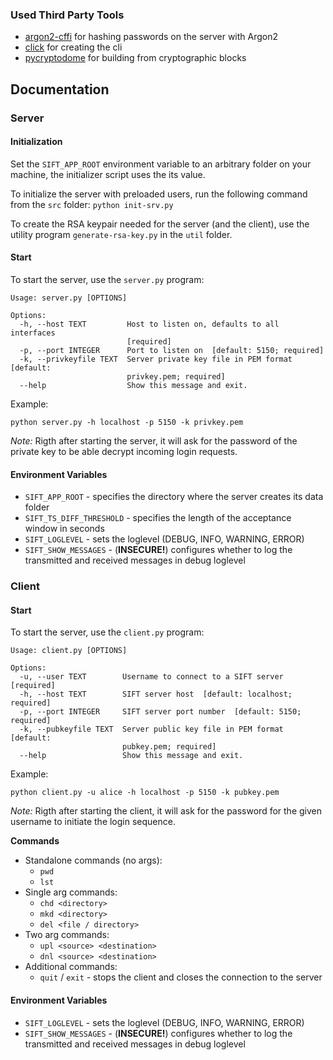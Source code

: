 ### Used Third Party Tools
- [argon2-cffi](https://pypi.org/project/click/) for hashing passwords on the server with Argon2
- [click](https://click.palletsprojects.com/en/8.1.x/) for creating the cli
- [pycryptodome](https://pypi.org/project/pycryptodome/) for building from cryptographic blocks

## Documentation

### Server

#### Initialization

Set the `SIFT_APP_ROOT` environment variable to an arbitrary folder on your machine, the initializer script uses the its value.

To initialize the server with preloaded users, run the following command from the `src` folder: `python init-srv.py`

To create the RSA keypair needed for the server (and the client), use the utility program `generate-rsa-key.py` in the `util` folder.

#### Start
To start the server, use the `server.py` program:

```
Usage: server.py [OPTIONS]

Options:
  -h, --host TEXT         Host to listen on, defaults to all interfaces
                          [required]
  -p, --port INTEGER      Port to listen on  [default: 5150; required]
  -k, --privkeyfile TEXT  Server private key file in PEM format  [default:
                          privkey.pem; required]
  --help                  Show this message and exit.

```

Example:

`python server.py -h localhost -p 5150 -k privkey.pem`

*Note:* Rigth after starting the server, it will ask for the password of the private key to be able decrypt incoming login requests.

#### Environment Variables

- `SIFT_APP_ROOT` - specifies the directory where the server creates its data folder
- `SIFT_TS_DIFF_THRESHOLD` - specifies the length of the acceptance window in seconds
- `SIFT_LOGLEVEL` - sets the loglevel (DEBUG, INFO, WARNING, ERROR)
- `SIFT_SHOW_MESSAGES` - (**INSECURE!**) configures whether to log the transmitted and received messages in debug loglevel

### Client

#### Start

To start the server, use the `client.py` program:

```
Usage: client.py [OPTIONS]

Options:
  -u, --user TEXT        Username to connect to a SIFT server  [required]
  -h, --host TEXT        SIFT server host  [default: localhost; required]
  -p, --port INTEGER     SIFT server port number  [default: 5150; required]
  -k, --pubkeyfile TEXT  Server public key file in PEM format  [default:
                         pubkey.pem; required]
  --help                 Show this message and exit.
```

Example:

`python client.py -u alice -h localhost -p 5150 -k pubkey.pem`

*Note:* Rigth after starting the client, it will ask for the password for the given username to initiate the login sequence.

**Commands**

- Standalone commands (no args):
  - `pwd`
  - `lst`
- Single arg commands:
  - `chd <directory>`
  - `mkd <directory>`
  - `del <file / directory>`
- Two arg commands:
  - `upl <source> <destination>`
  - `dnl <source> <destination>`
- Additional commands:
  - `quit` / `exit` - stops the client and closes the connection to the server

#### Environment Variables

- `SIFT_LOGLEVEL` - sets the loglevel (DEBUG, INFO, WARNING, ERROR)
- `SIFT_SHOW_MESSAGES` - (**INSECURE!**) configures whether to log the transmitted and received messages in debug loglevel
